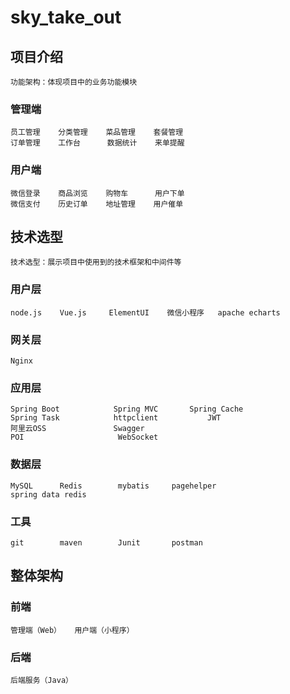 # sky_take_out

## 项目介绍
```
功能架构：体现项目中的业务功能模块
```
### 管理端
```
员工管理    分类管理    菜品管理    套餐管理
订单管理    工作台      数据统计    来单提醒
```
### 用户端
```
微信登录    商品浏览    购物车      用户下单
微信支付    历史订单    地址管理    用户催单
```

## 技术选型

```
技术选型：展示项目中使用到的技术框架和中间件等
```
### 用户层
```
node.js    Vue.js     ElementUI    微信小程序   apache echarts       
```
### 网关层
```
Nginx
```
### 应用层
```
Spring Boot            Spring MVC       Spring Cache       
Spring Task            httpclient           JWT
阿里云OSS               Swagger
POI                     WebSocket

```
### 数据层
```
MySQL      Redis        mybatis     pagehelper
spring data redis
```
### 工具
```
git        maven        Junit       postman
```





## 整体架构

### 前端
```
管理端（Web）   用户端（小程序）
```

### 后端

```
后端服务（Java）
```